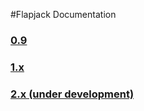 #Flapjack Documentation

### <a href="/docs/0.9/">0.9</a>

### <a href="/docs/1.0/">1.x</a>

### <a href="/docs/2.x/">2.x (under development) </a>

